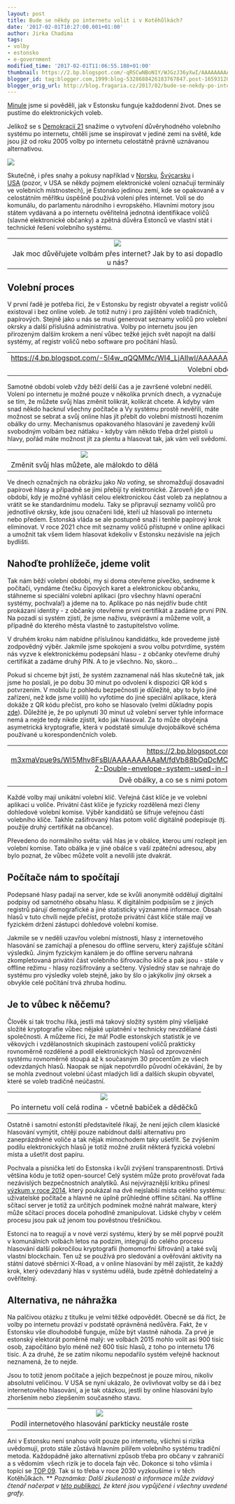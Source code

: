 ```yaml
---
layout: post
title: Bude se někdy po internetu volit i v Kotěhůlkách?
date: '2017-02-01T10:27:00.001+01:00'
author: Jirka Chadima
tags:
- volby
- estonsko
- e-government
modified_time: '2017-02-01T11:06:55.188+01:00'
thumbnail: https://2.bp.blogspot.com/-qRSCwNBoN1Y/WJGzJ36yXwI/AAAAAAAAAzU/S1i9f-zUsfQNchsNjMtPokstMp2cnH4ugCLcB/s72-c/4ppzkfd6beg-patryk-gradys.jpg
blogger_id: tag:blogger.com,1999:blog-5328688426183767847.post-1659312037260598960
blogger_orig_url: http://blog.fragaria.cz/2017/02/bude-se-nekdy-po-internetu-volit-i-v.html
---
```



[Minule](http://blog.fragaria.cz/2017/01/exkurze-do-estonskeho-digitalniho-statu.html)
jsme si pověděli, jak v Estonsku funguje každodenní život. Dnes se
pustíme do elektronických voleb.

Jelikož se
s [Demokracií 21](https://www.d21.me/) snažíme o vytvoření
důvěryhodného volebního systému po internetu, chtěli jsme se
inspirovat v jediné zemi na světě, kde jsou již od roku 2005 volby po
internetu celostátně právně uznávanou
alternativou.

[![](https://2.bp.blogspot.com/-qRSCwNBoN1Y/WJGzJ36yXwI/AAAAAAAAAzU/S1i9f-zUsfQNchsNjMtPokstMp2cnH4ugCLcB/s400/4ppzkfd6beg-patryk-gradys.jpg)](https://2.bp.blogspot.com/-qRSCwNBoN1Y/WJGzJ36yXwI/AAAAAAAAAzU/S1i9f-zUsfQNchsNjMtPokstMp2cnH4ugCLcB/s1600/4ppzkfd6beg-patryk-gradys.jpg)

Skutečně, i přes snahy a pokusy například v
[Norsku](http://www.bbc.com/news/technology-28055678),
[Švýcarsku](https://www.ch.ch/en/elections2015/electronic-voting/electronic-voting-in-switzerland/)
i
[USA](http://cacm.acm.org/magazines/2012/10/155536-internet-voting-in-the-u-s/fulltext) (pozor,
v USA se někdy pojmem elektronické volení označují terminály ve
volebních místnostech), je Estonsko jedinou zemí, kde se opakovaně a v
celostátním měřítku úspěšně používá volení přes internet. Volí se do
komunálu, do parlamentu národního i evropského. Hlavními motory jsou
státem vydávaná a po internetu ověřitelná jednotná identifikace voličů
(slavné elektronické občanky) a zpětná důvěra Estonců ve vlastní stát i
technické řešení volebního
systému.

|                                                                                                                                                                                                                                                                                                    |
| :------------------------------------------------------------------------------------------------------------------------------------------------------------------------------------------------------------------------------------------------------------------------------------------------: |
| [![](https://4.bp.blogspot.com/-Btpi03HaShI/WJDeTgb2i4I/AAAAAAAAAaw/5DJ0FRvaOmIeqLe-H94AIRb-lt1QG8y5wCLcB/s640/Screenshot_2017-01-31_19-51-20.png)](https://4.bp.blogspot.com/-Btpi03HaShI/WJDeTgb2i4I/AAAAAAAAAaw/5DJ0FRvaOmIeqLe-H94AIRb-lt1QG8y5wCLcB/s1600/Screenshot_2017-01-31_19-51-20.png) |
|                                                                                                               Jak moc důvěřujete volbám přes internet? Jak by to asi dopadlo u nás?                                                                                                                |

## Volební proces

V první řadě je potřeba říci, že v Estonsku by registr obyvatel a
registr voličů existoval i bez online voleb. Je totiž nutný i pro
zajištění voleb tradičních, papírových. Stejně jako u nás se musí
generovat seznamy voličů pro volební okrsky a další příslušná
administrativa. Volby po internetu jsou jen přirozeným dalším krokem a
není vůbec težké jejich svět napojit na další systémy, ať registr voličů
nebo software pro počítání
hlasů.

|                                                                                                                                                  |
| :----------------------------------------------------------------------------------------------------------------------------------------------: |
| <https://4.bp.blogspot.com/-5l4w_qQQMMc/WI4_LjAIIwI/AAAAAAAAAZ8/kxX8evJwVcc7HrZpynO1aBizAgAPKDHWQCLcB/s1600/RK2015_Haaletamisviisid_ENG_500.jpg> |
|                           Volební období pro volby do národního parlamentu 2015 ([zdroj](http://www.vvk.ee/?lang=en))                            |

Samotné období voleb vždy běží delší čas a je završené volební nedělí.
Volení po internetu je možné pouze v několika prvních dnech, a vyznačuje
se tím, že můžete svůj hlas změnit tolikrát, kolikrát chcete. A kdyby
vám snad někdo hacknul všechny počítače a Vy systému prostě nevěřili,
máte možnost se sebrat a svůj online hlas jít přebít do volební
místnosti hozením obálky do urny. Mechanismus opakovaného hlasování je
zavedený kvůli svobodným volbám bez nátlaku - kdyby vám někdo třeba
držel pistoli u hlavy, pořád máte možnost jít za plentu a hlasovat tak,
jak vám velí
svědomí.

|                                                                                                                                                                                                                                                                                                    |
| :------------------------------------------------------------------------------------------------------------------------------------------------------------------------------------------------------------------------------------------------------------------------------------------------: |
| [![](https://3.bp.blogspot.com/-CVQ5BoMKXQI/WJDeTaU11zI/AAAAAAAAAas/wGm33kzMH6k04682c1djLdGRoavTpriXgCLcB/s640/Screenshot_2017-01-31_19-49-18.png)](https://3.bp.blogspot.com/-CVQ5BoMKXQI/WJDeTaU11zI/AAAAAAAAAas/wGm33kzMH6k04682c1djLdGRoavTpriXgCLcB/s1600/Screenshot_2017-01-31_19-49-18.png) |
|                                                                                                                            Změnit svůj hlas můžete, ale málokdo to dělá                                                                                                                            |

Ve dnech označných na obrázku jako *No voting*, se shromažďují dosavadní
papírové hlasy a případně se jimi přebíjí ty elektronické. Zároveň jde o
období, kdy je možné vyhlásit celou elektronickou část voleb za
neplatnou a vrátit se ke standardnímu modelu. Taky se připravují seznamy
voličů pro jednotlivé okrsky, kde jsou označeni lidé, kteří už hlasovali
po internetu nebo předem. Estonská vláda se ale postupně snaží i tenhle
papírový krok eliminovat. V roce 2021 chce mít seznamy voličů přístupné
v online aplikaci a umožnit tak všem lidem hlasovat kdekoliv v Estonsku
nezávisle na jejich bydlišti.

## Nahoďte prohlížeče, jdeme volit

Tak nám běží volební období, my si doma otevřeme pivečko, sedneme k
počítači, vyndáme čtečku čipových karet a elektronickou občanku,
stáhneme si speciální volební aplikaci (pro všechny hlavní operační
systémy, pochvala\!) a jdeme na to. Aplikace po nás nejdřív bude chtít
prokázaní identity - z občanky otevřeme první certifikát a zadáme první
PIN. Na pozadí si systém zjistí, že jsme naživu, svéprávní a můžeme
volit, a případně do kterého města vlastně to zastupitelstvo volíme.

V druhém kroku nám nabídne příslušnou kandidátku, kde provedeme jistě
zodpovědný výběr. Jakmile jsme spokojeni a svou volbu potvrdíme, systém
nás vyzve k elektronickému podepsání hlasu - z občanky otevřeme druhý
certifikát a zadáme druhý PIN. A to je všechno. No, skoro...

Pokud si chceme být jistí, že systém zaznamenal náš hlas skutečně tak,
jak jsme ho poslali, je po dobu 30 minut po odvolení k dispozici QR kód
s potvrzením. V mobilu (z pohledu bezpečnosti je důležité, aby to bylo
jiné zařízení, než kde jsme volili) ho vyfotíme do jiné speciální
aplikace, která dokáže z QR kódu přečíst, pro koho se hlasovalo (velmi
důkladny popis [zde](https://eprint.iacr.org/2016/1125.pdf)). Důležité
je, že po uplynutí 30 minut už volební server tyhle informace nemá a
nejde tedy nikde zjistit, kdo jak hlasoval. Za to může obyčejná
asymetrická kryptografie, která v podstatě simuluje dvojobálkové schéma
používané u korespondenčních
voleb.

|                                                                                                                                                                       |
| :-------------------------------------------------------------------------------------------------------------------------------------------------------------------: |
| <https://2.bp.blogspot.com/-m3xmaVpue9s/WI5Mhv8FsBI/AAAAAAAAAaM/fdVb88bOqDcMCyB9OpK48hXdGzE25QzrgCLcB/s1600/Fig-2-Double-envelope-system-used-in-Internet-Voting.png> |
|    Dvě obálky, a co se s nimi potom děje ([zdroj](https://www.researchgate.net/publication/281348221_Internet_Voting_Experiences_From_Five_Elections_in_Estonia))     |

Každé volby mají unikátní volební klíč. Veřejná část klíče je ve volební
aplikaci u voliče. Privátní část klíče je fyzicky rozdělená mezi členy
dohledové volební komise. Výběr kandidátů se šifruje veřejnou částí
volebního klíče. Takhle zašifrovaný hlas potom volič digitálně
podepisuje (tj. použije druhý certifikát na občance).

Převedeno do normálního světa: váš hlas je v obálce, kterou umí rozlepit
jen volební komise. Tato obálka je v jiné obálce s vaší zpáteční
adresou, aby bylo poznat, že vůbec můžete volit a nevolili jste
dvakrát.

## Počítače nám to spočítají

Podepsané hlasy padají na server, kde se kvůli anonymitě oddělují
digitální podpisy od samotného obsahu hlasu. K digitálním podpisům se z
jiných registrů párují demografické a jiné statisticky významné
informace. Obsah hlasů v tuto chvíli nejde přečíst, protože privátní
část klíče stále mají ve fyzickém držení zástupci dohledové volební
komise.

Jakmile se v neděli uzavřou volební místnosti, hlasy z internetového
hlasování se zamíchají a přenesou do offline serveru, který zajišťuje
sčítání výsledků. Jiným fyzickým kanálem je do offline serveru nahraná
zkompletovaná privátní část volebního šifrovacího klíče a pak jsou -
stále v offline režimu - hlasy rozšifrovány a sečteny. Výsledný stav se
nahraje do systému pro výsledky voleb stejně, jako by šlo o jakýkoliv
jiný okrsek a obvykle celé počítání trvá zhruba hodinu.

## Je to vůbec k něčemu?

Člověk si tak trochu říká, jestli má takový složitý systém plný
všelijaké složité kryptografie vůbec nějaké uplatnění v technicky
nevzdělané části společnosti. A můžeme říci, že má\! Podle estonských
statistik je ve věkových i vzdělanostních skupinách zastoupení voličů
prakticky rovnoměrně rozdělené a podíl elektronických hlasů od
zprovoznění systému rovnoměrně stoupá až k současným 30 procentům ze
všech odevzdaných hlasů. Naopak se nijak nepotvrdilo původní očekávání,
že by se mohla zvednout volební účast mladých lidí a dalších skupin
obyvatel, které se voleb tradičně
neúčastní.

|                                                                                                                                                                                                                                                                                                    |
| :------------------------------------------------------------------------------------------------------------------------------------------------------------------------------------------------------------------------------------------------------------------------------------------------: |
| [![](https://2.bp.blogspot.com/-QHkXQ2b1p6U/WJDeTRjYBRI/AAAAAAAAAa0/NvFcJpyHE-wiI4SQFnDBJ5EnU-gWDkvrQCLcB/s640/Screenshot_2017-01-31_19-48-04.png)](https://2.bp.blogspot.com/-QHkXQ2b1p6U/WJDeTRjYBRI/AAAAAAAAAa0/NvFcJpyHE-wiI4SQFnDBJ5EnU-gWDkvrQCLcB/s1600/Screenshot_2017-01-31_19-48-04.png) |
|                                                                                                                      Po internetu volí celá rodina - včetně babiček a děděčků                                                                                                                      |

Ostatně i samotní estonští představitelé říkají, že není jejich cílem
klasické hlasování vymýtit, chtějí pouze nabídnout další alternativu pro
zaneprázdněné voliče a tak nějak mimochodem taky ušetřit. Se zvýšením
podílu elektronických hlasů je totiž možné zrušit některá fyzická
volební místa a ušetřit dost papíru.

Pochvala a písnička letí do Estonska i kvůli zvýšení transparentnosti.
Drtivá většina kódu je totiž open-source\! Celý systém může proto
prověřovat řada nezávislých bezpečnostních analytiků. Asi
nejvýraznější kritiku přinesl [výzkum v
roce 2014](https://jhalderm.com/pub/papers/ivoting-ccs14.pdf), který
poukázal na dvě nejslabší místa celého systému: uživatelské počítače a
hlavně ne úplně průhledné offline sčítání. Na offline sčítací server je
totiž za určitých podmínek možné nahrát malware, který může sčítací
proces docela pohodlně zmanipulovat. Lidské chyby v celém procesu jsou
pak už jenom tou pověstnou třešničkou.

Estonci na to reagují a v nové verzi systému, který by se měl poprvé
použít v komunálních volbách letos na podzim, integrují do celého
procesu hlasování další pokročilou kryptografii (homomorfní šifrování) a
také svůj vlastní blockchain. Ten už se používá pro sledování a
ověřování aktivity na státní datové sběrnici X-Road, a v online
hlasování by měl zajistit, že každý krok, který odevzdaný hlas v systému
udělá, bude zpětně dohledatelný a ověřitelný.

## Alternativa, ne náhražka

Na palčivou otázku z titulku je velmi těžké odpovědět. Obecně se dá
říct, že volby po internetu provází v podstatě oprávněná nedůvěra.
Fakt, že v Estonsku vše dlouhodobě funguje, může být vlastně náhoda. Za
prvé je estonský elektorát poměrně malý: ve volbách 2015 mohlo volit asi
900 tisíc osob, započítáno bylo méně než 600 tisíc hlasů, z toho po
internetu 176 tisíc. A za druhé, že se zatím nikomu nepodařilo systém
veřejně hacknout neznamená, že to nejde.

Jsou to totiž jenom počítače a jejich bezpečnost je pouze mírou, nikoliv
absolutní veličinou. V USA se nyní ukázalo, že ovlivňovat volby se dá i
bez internetového hlasování, a je tak otázkou, jestli by online
hlasování bylo zhoršením nebo zlepšením současného
stavu.

|                                                                                                                                                                                                                                                                                                    |
| :------------------------------------------------------------------------------------------------------------------------------------------------------------------------------------------------------------------------------------------------------------------------------------------------: |
| [![](https://1.bp.blogspot.com/-3S3Tg2Gpios/WJDeT33NiXI/AAAAAAAAAa4/5eWw2EBpiHkpgHZJ94zpe5CUf8JxGS58wCLcB/s640/Screenshot_2017-01-31_19-54-03.png)](https://1.bp.blogspot.com/-3S3Tg2Gpios/WJDeT33NiXI/AAAAAAAAAa4/5eWw2EBpiHkpgHZJ94zpe5CUf8JxGS58wCLcB/s1600/Screenshot_2017-01-31_19-54-03.png) |
|                                                                                                                       Podíl internetového hlasování parkticky neustále roste                                                                                                                       |

Ani v Estonsku není snahou volit pouze po internetu, všichni si rizika
uvědomují, proto stále zůstává hlavním pilířem volebního systému
tradiční metoda. Každopádně jako alternativní způsob třeba pro občany
v zahraničí a s vědomím  všech rizik je to docela fajn věc. Dokonce si
toho všimla i topící
se [TOP 09](http://www.top09.cz/files/soubory/vize-cr-2030-uspesna-zeme-odolna-spolecnost_1696.pdf).
Tak si to třeba v roce 2030 vyzkoušíme i v těch Kotěhůlkách.
**
*Poznámka: Další zkušenosti a informace může zvídavý čtenář načerpat
v [této
publikaci](http://skytte.ut.ee/sites/default/files/skytte/e_voting_in_estonia_vassil_solvak_a5_web.pdf),
že které jsou vypůjčené i všechny uvedené grafy.*
